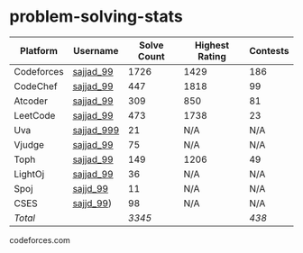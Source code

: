 # problem-solving-stats

| Platform   | Username  | Solve Count | Highest Rating | Contests |
|------------|-----------|-------------|----------------|----------|
| Codeforces | [sajjad_99](https://codeforces.com/profile/sajjad_99) | 1726 | 1429 | 186 |
| CodeChef   | [sajjad_99](https://www.codechef.com/users/sajjad_99) | 447 | 1818 | 99 |
| Atcoder    | [sajjad_99](https://atcoder.jp/users/Sajjad_99) | 309  | 850 | 81 |
| LeetCode   | [sajjad_99](https://leetcode.com/u/sajjad_99/) | 473   | 1738 | 23 |
| Uva        | [sajjad_999](https://onlinejudge.org/index.php?option=com_onlinejudge&Itemid=15) | 21 | N/A  | N/A |
| Vjudge     | [sajjad_99](https://vjudge.net/user/sajjad_99) | 75  | N/A  | N/A |
| Toph       | [sajjad_99](https://toph.co/u/sajjad_99) | 149   | 1206 | 49 |
| LightOj    | [sajjad_99](https://lightoj.com/user/sajjad_99) | 36  | N/A  | N/A |
| Spoj       | [sajjd_99](https://www.spoj.com/myaccount/) | 11 | N/A | N/A |
| CSES       | [sajjd_99](https://cses.fi/user/86922)) | 98 | N/A | N/A |
| *Total*  |           | *3345*    |                | *438* |
codeforces.com
